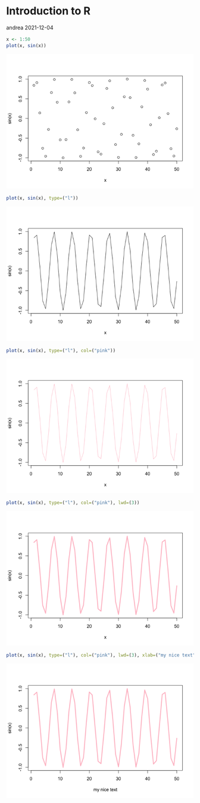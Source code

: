 Introduction to R
================
andrea
2021-12-04

``` r
x <- 1:50
plot(x, sin(x))
```

![](class04_files/figure-gfm/unnamed-chunk-1-1.png)<!-- -->

``` r
plot(x, sin(x), type=("l"))
```

![](class04_files/figure-gfm/unnamed-chunk-1-2.png)<!-- -->

``` r
plot(x, sin(x), type=("l"), col=("pink"))
```

![](class04_files/figure-gfm/unnamed-chunk-1-3.png)<!-- -->

``` r
plot(x, sin(x), type=("l"), col=("pink"), lwd=(3))
```

![](class04_files/figure-gfm/unnamed-chunk-1-4.png)<!-- -->

``` r
plot(x, sin(x), type=("l"), col=("pink"), lwd=(3), xlab=("my nice text"))
```

![](class04_files/figure-gfm/unnamed-chunk-1-5.png)<!-- -->
